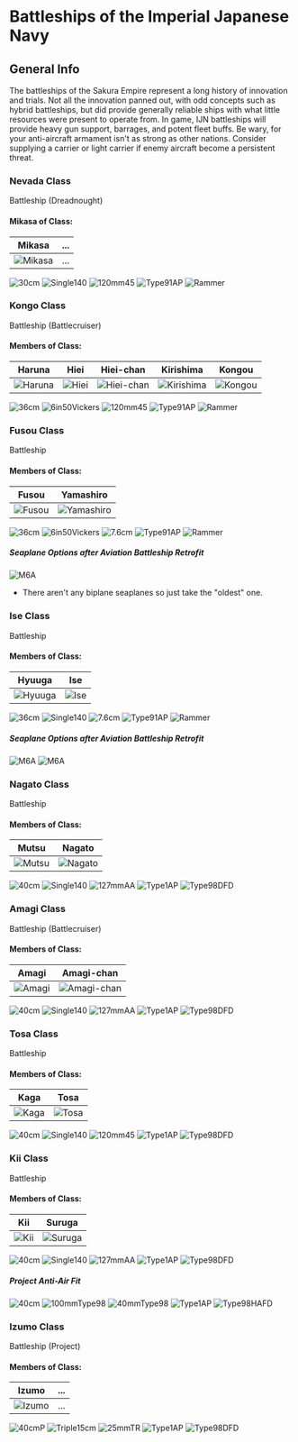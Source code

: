 # Battleships of the Imperial Japanese Navy

## General Info

The battleships of the Sakura Empire represent a long history of innovation and trials. Not all the innovation panned out, with odd concepts such as hybrid battleships, but did provide generally reliable ships with what little resources were present to operate from. In game, IJN battleships will provide heavy gun support, barrages, and potent fleet buffs. Be wary, for your anti-aircraft armament isn't as strong as other nations. Consider supplying a carrier or light carrier if enemy aircraft become a persistent threat.

### Nevada Class

Battleship (Dreadnought) <br/>

#### Mikasa of Class: <br/>
Mikasa | ...
| ----- | ----- |
![Mikasa](/Icons/Ship/SakuraEmpire/Mikasa.png) | ... <br/>

![30cm](/Icons/Equipment/Guns/BB/40Caliber41stYearType30cm.png)
![Single140](/Icons/Equipment/Guns/CL/50Caliber3rdYearType14cm.png)
![120mm45](/Icons/Equipment/Guns/DD/45CaliberType1012cm.png)
![Type91AP](/Icons/Equipment/Auxiliary/Type91AP.png)
![Rammer](/Icons/Equipment/Auxiliary/Rammer.png) <br/>

### Kongo Class

Battleship (Battlecruiser)  <br/>

#### Members of Class: <br/>
Haruna | Hiei | Hiei-chan | Kirishima | Kongou
| ----- | ----- | ----- | ----- | ----- |
![Haruna](/Icons/Ship/SakuraEmpire/Haruna.png) | ![Hiei](/Icons/Ship/SakuraEmpire/Hiei.png) | ![Hiei-chan](/Icons/Ship/SakuraEmpire/Hiei-chan.png) | ![Kirishima](/Icons/Ship/SakuraEmpire/Kirishima.png) | ![Kongou](/Icons/Ship/SakuraEmpire/Kongou.png) <br/>

![36cm](/Icons/Equipment/Guns/BB/45Caliber41stYearType36cm.png)
![6in50Vickers](/Icons/Equipment/Guns/CL/6in50VickersMkM.png)
![120mm45](/Icons/Equipment/Guns/DD/45CaliberType1012cm.png)
![Type91AP](/Icons/Equipment/Auxiliary/Type91AP.png)
![Rammer](/Icons/Equipment/Auxiliary/Rammer.png) <br/>

### Fusou Class

Battleship <br/>

#### Members of Class: <br/>
Fusou | Yamashiro
| ----- | ----- |
![Fusou](/Icons/Ship/SakuraEmpire/Fusou.png) | ![Yamashiro](/Icons/Ship/SakuraEmpire/Yamashiro.png) <br/>

![36cm](/Icons/Equipment/Guns/BB/45Caliber41stYearType36cm.png)
![6in50Vickers](/Icons/Equipment/Guns/CL/6in50VickersMkM.png)
![7.6cm](/Icons/Equipment/AA/45CaliberType37.6cm.png)
![Type91AP](/Icons/Equipment/Auxiliary/Type91AP.png)
![Rammer](/Icons/Equipment/Auxiliary/Rammer.png) <br/>

##### Seaplane Options after Aviation Battleship Retrofit

![M6A](/Icons/Equipment/Aircraft/Seaplane/E16A.png)
* There aren't any biplane seaplanes so just take the "oldest" one.

### Ise Class

Battleship <br/>

#### Members of Class: <br/>
Hyuuga | Ise
| ----- | ----- |
![Hyuuga](/Icons/Ship/SakuraEmpire/Hyuuga.png) | ![Ise](/Icons/Ship/SakuraEmpire/Ise.png) <br/>

![36cm](/Icons/Equipment/Guns/BB/45Caliber41stYearType36cm.png)
![Single140](/Icons/Equipment/Guns/CL/50Caliber3rdYearType14cm.png)
![7.6cm](/Icons/Equipment/AA/45CaliberType37.6cm.png)
![Type91AP](/Icons/Equipment/Auxiliary/Type91AP.png)
![Rammer](/Icons/Equipment/Auxiliary/Rammer.png) <br/>

##### Seaplane Options after Aviation Battleship Retrofit

![M6A](/Icons/Equipment/Aircraft/Seaplane/D4YM21.png)
![M6A](/Icons/Equipment/Aircraft/Seaplane/E16A.png)

### Nagato Class

Battleship <br/>

#### Members of Class: <br/>
Mutsu | Nagato
| ----- | ----- |
![Mutsu](/Icons/Ship/SakuraEmpire/Mutsu.png) | ![Nagato](/Icons/Ship/SakuraEmpire/Nagato.png) <br/>

![40cm](/Icons/Equipment/Guns/BB/45Caliber3rdYearType40cm.png)
![Single140](/Icons/Equipment/Guns/CL/50Caliber3rdYearType14cm.png)
![127mmAA](/Icons/Equipment/AA/40CaliberType8912.7cm.png)
![Type1AP](/Icons/Equipment/Auxiliary/Type1AP.png)
![Type98DFD](/Icons/Equipment/Auxiliary/Type98DFD.png) <br/>

### Amagi Class

Battleship (Battlecruiser) <br/>

#### Members of Class: <br/>
Amagi | Amagi-chan
| ----- | ----- |
![Amagi](/Icons/Ship/SakuraEmpire/Amagi.png) | ![Amagi-chan](/Icons/Ship/SakuraEmpire/Amagi-chan.png) <br/>

![40cm](/Icons/Equipment/Guns/BB/45Caliber3rdYearType40cm.png)
![Single140](/Icons/Equipment/Guns/CL/50Caliber3rdYearType14cm.png)
![127mmAA](/Icons/Equipment/AA/40CaliberType8912.7cm.png)
![Type1AP](/Icons/Equipment/Auxiliary/Type1AP.png)
![Type98DFD](/Icons/Equipment/Auxiliary/Type98DFD.png) <br/>

### Tosa Class

Battleship <br/>

#### Members of Class: <br/>
Kaga | Tosa
| ----- | ----- |
![Kaga](/Icons/Ship/SakuraEmpire/Kaga-BB.png) | ![Tosa](/Icons/Ship/SakuraEmpire/Tosa.png) <br/>

![40cm](/Icons/Equipment/Guns/BB/45Caliber3rdYearType40cm.png)
![Single140](/Icons/Equipment/Guns/CL/50Caliber3rdYearType14cm.png)
![120mm45](/Icons/Equipment/Guns/DD/45CaliberType1012cm.png)
![Type1AP](/Icons/Equipment/Auxiliary/Type1AP.png)
![Type98DFD](/Icons/Equipment/Auxiliary/Type98DFD.png) <br/>

### Kii Class

Battleship <br/>

#### Members of Class: <br/>
Kii | Suruga
| ----- | ----- |
![Kii](/Icons/Ship/SakuraEmpire/Kii.png) | ![Suruga](/Icons/Ship/SakuraEmpire/Suruga.png) <br/>

![40cm](/Icons/Equipment/Guns/BB/45Caliber3rdYearType40cm.png)
![Single140](/Icons/Equipment/Guns/CL/50Caliber3rdYearType14cm.png)
![127mmAA](/Icons/Equipment/AA/40CaliberType8912.7cm.png)
![Type1AP](/Icons/Equipment/Auxiliary/Type1AP.png)
![Type98DFD](/Icons/Equipment/Auxiliary/Type98DFD.png) <br/>

##### Project Anti-Air Fit

![40cm](/Icons/Equipment/Guns/BB/45Caliber3rdYearType40cm.png)
![100mmType98](/Icons/Equipment/Guns/DD/65CaliberType9810cm.png)
![40mmType98](/Icons/Equipment/AA/40mmHIType91.png)
![Type1AP](/Icons/Equipment/Auxiliary/Type1AP.png)
![Type98HAFD](/Icons/Equipment/Auxiliary/Type94HAFD.png) <br/>

### Izumo Class

Battleship (Project) <br/>

#### Members of Class: <br/>
Izumo | ...
| ----- | ----- |
![Izumo](/Icons/Ship/SakuraEmpire/Izumo.png) | ... <br/>

![40cmP](/Icons/Equipment/Guns/BB/45CaliberType9440cm.png)
![Triple15cm](/Icons/Equipment/Guns/CL/60Caliber3rdYearType15.5cm.png)
![25mmTR](/Icons/Equipment/AA/25mmType96TT.png)
![Type1AP](/Icons/Equipment/Auxiliary/Type1AP.png)
![Type98DFD](/Icons/Equipment/Auxiliary/Type98DFD.png) <br/>